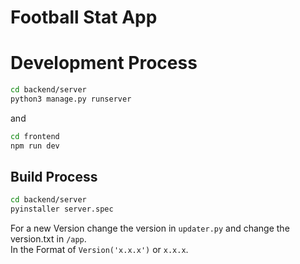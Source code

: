 # Football Stat App

# Development Process

```zsh
cd backend/server
python3 manage.py runserver
```

and

```zsh
cd frontend
npm run dev
```

## Build Process

```zsh
cd backend/server
pyinstaller server.spec
```

For a new Version change the version in `updater.py` and change the version.txt in `/app`.  
In the Format of `Version('x.x.x')` or `x.x.x`.
